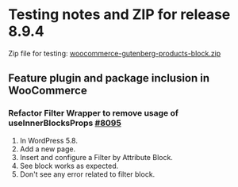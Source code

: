 # Testing notes and ZIP for release 8.9.4

Zip file for testing: [woocommerce-gutenberg-products-block.zip](https://github.com/woocommerce/woocommerce-blocks/files/10343315/woocommerce-gutenberg-products-block.zip)

## Feature plugin and package inclusion in WooCommerce

### Refactor Filter Wrapper to remove usage of useInnerBlocksProps [#8095](https://github.com/woocommerce/woocommerce-blocks/pull/8095)

1. In WordPress 5.8.
2. Add a new page.
3. Insert and configure a Filter by Attribute Block.
4. See block works as expected.
5. Don't see any error related to filter block.
